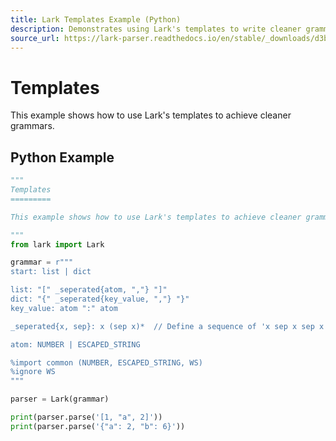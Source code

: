 ```yaml
---
title: Lark Templates Example (Python)
description: Demonstrates using Lark's templates to write cleaner grammars, including a parameterized _seperated template used within a list and dict grammar.
source_url: https://lark-parser.readthedocs.io/en/stable/_downloads/d3b43c711b7f9a6aeee99f79cf861539/templates.py
---
```


# Templates

This example shows how to use Lark's templates to achieve cleaner grammars.

## Python Example

```python
"""
Templates
=========

This example shows how to use Lark's templates to achieve cleaner grammars

"""
from lark import Lark

grammar = r"""
start: list | dict

list: "[" _seperated{atom, ","} "]"
dict: "{" _seperated{key_value, ","} "}"
key_value: atom ":" atom

_seperated{x, sep}: x (sep x)*  // Define a sequence of 'x sep x sep x ...'

atom: NUMBER | ESCAPED_STRING

%import common (NUMBER, ESCAPED_STRING, WS)
%ignore WS
"""

parser = Lark(grammar)

print(parser.parse('[1, "a", 2]'))
print(parser.parse('{"a": 2, "b": 6}'))
```
